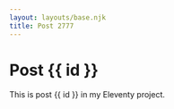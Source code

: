 ```yaml
---
layout: layouts/base.njk
title: Post 2777
---
```


# Post {{ id }}

This is post {{ id }} in my Eleventy project.
